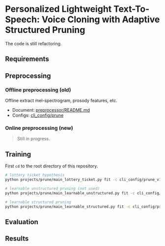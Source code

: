 # Personalized Lightweight Text-To-Speech: Voice Cloning with Adaptive Structured Pruning

The code is still refactoring.


## Requirements

## Preprocessing
### Offline preprocessing (old)
Offline extract mel-spectrogram, prosody features, etc.
- Document: [preprocessor/README.md](/preprocessor/README.md)
- Configs: [cli_config/prune](/cli_config/prune_v1/)

### Online preprocessing (new)
> Still in progress.


## Training
First `cd` to the root directory of this repository.

```bash
# lottery ticket hypothesis
python projects/prune/main_lottery_ticket.py fit -c cli_config/prune_v1/lottery_ticket.yaml

# learnable unstructured pruning (not used)
python projects/prune/main_learnable_unstructured.py fit -c cli_config/prune_v1/learnable_unstructured.yaml

# learnable structured pruning
python projects/prune/main_learnable_structured.py fit -c cli_config/prune_v1/learnable_structured_pipeline.*.yaml
```


## Evaluation


## Results
